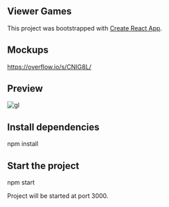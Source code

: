 ﻿## Viewer Games

This project was bootstrapped with [Create React App](https://github.com/facebookincubator/create-react-app).

## Mockups

https://overflow.io/s/CNIG8L/

## Preview

![gl](https://user-images.githubusercontent.com/29627276/59007098-03ad4300-87f3-11e9-9daf-d664e8b3de85.gif)

## Install dependencies

npm install


## Start the project 

npm start


Project will be started at port 3000.
